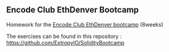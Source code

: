 ## Encode Club EthDenver Bootcamp

Homework for the [Encode Club EthDenver bootcamp](https://www.encode.club/ethdenver-bootcamp) (8weeks)

The exercises can be found in this repository : https://github.com/ExtropyIO/SolidityBootcamp
